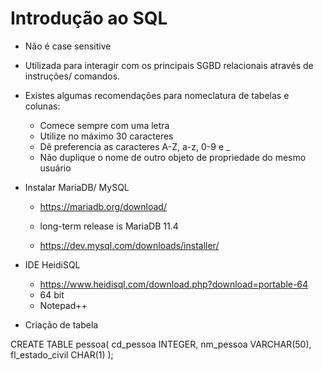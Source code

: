 # Introdução ao SQL

- Não é case sensitive
- Utilizada para interagir com os principais SGBD relacionais através de instruções/ comandos.
- Existes algumas recomendações para nomeclatura de tabelas e colunas:
    - Comece sempre com uma letra
    - Utilize no máximo 30 caracteres
    - Dê preferencia as caracteres A-Z, a-z, 0-9 e _
    - Não duplique o nome de outro objeto de propriedade do mesmo usuário

- Instalar MariaDB/ MySQL
  - https://mariadb.org/download/
  - long-term release is MariaDB 11.4

  - https://dev.mysql.com/downloads/installer/
  
- IDE HeidiSQL
  - https://www.heidisql.com/download.php?download=portable-64
  - 64 bit
  - Notepad++
 
- Criação de tabela

CREATE TABLE pessoa(
	cd_pessoa INTEGER,
	nm_pessoa VARCHAR(50),
	fl_estado_civil CHAR(1)
	);
